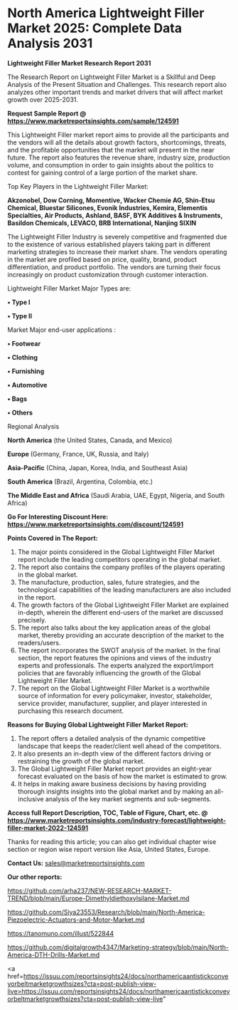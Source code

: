 # North America Lightweight Filler Market 2025: Complete Data Analysis 2031

<strong>Lightweight Filler Market Research Report 2031</strong>

The Research Report on Lightweight Filler Market is a Skillful and Deep Analysis of the Present Situation and Challenges. This research report also analyzes other important trends and market drivers that will affect market growth over 2025-2031.

<strong>Request Sample Report @ <a href=https://www.marketreportsinsights.com/sample/124591>https://www.marketreportsinsights.com/sample/124591</a></strong>

This Lightweight Filler market report aims to provide all the participants and the vendors will all the details about growth factors, shortcomings, threats, and the profitable opportunities that the market will present in the near future. The report also features the revenue share, industry size, production volume, and consumption in order to gain insights about the politics to contest for gaining control of a large portion of the market share.

Top Key Players in the Lightweight Filler Market:

<strong>Akzonobel, Dow Corning, Momentive, Wacker Chemie AG, Shin-Etsu Chemical, Bluestar Silicones, Evonik Industries, Kemira, Elementis Specialties, Air Products, Ashland, BASF, BYK Additives & Instruments, Basildon Chemicals, LEVACO, BRB International, Nanjing SIXIN</strong>

The Lightweight Filler Industry is severely competitive and fragmented due to the existence of various established players taking part in different marketing strategies to increase their market share. The vendors operating in the market are profiled based on price, quality, brand, product differentiation, and product portfolio. The vendors are turning their focus increasingly on product customization through customer interaction.

Lightweight Filler Market Major Types are:

<strong>• Type I

• Type II</strong>

Market Major end-user applications :

<strong>• Footwear

• Clothing

• Furnishing

• Automotive

• Bags

• Others</strong>

Regional Analysis

</u><strong><b>North America</b></strong> (the United States, Canada, and Mexico)

<strong><b>Europe </b></strong>(Germany, France, UK, Russia, and Italy)

<strong><b>Asia-Pacific</b></strong> (China, Japan, Korea, India, and Southeast Asia)

<strong><b>South America</b></strong> (Brazil, Argentina, Colombia, etc.)

<strong><b>The Middle East and Africa</b></strong> (Saudi Arabia, UAE, Egypt, Nigeria, and South Africa)

<strong>Go For Interesting Discount Here: <a href=https://www.marketreportsinsights.com/discount/124591>https://www.marketreportsinsights.com/discount/124591</a></strong>

<strong>Points Covered in The Report:</strong>
<ol>
  <li>The major points considered in the Global Lightweight Filler Market report include the leading competitors operating in the global market.</li>
  <li>The report also contains the company profiles of the players operating in the global market.</li>
  <li>The manufacture, production, sales, future strategies, and the technological capabilities of the leading manufacturers are also included in the report.</li>
  <li>The growth factors of the Global Lightweight Filler Market are explained in-depth, wherein the different end-users of the market are discussed precisely.</li>
  <li>The report also talks about the key application areas of the global market, thereby providing an accurate description of the market to the readers/users.</li>
  <li>The report incorporates the SWOT analysis of the market. In the final section, the report features the opinions and views of the industry experts and professionals. The experts analyzed the export/import policies that are favorably influencing the growth of the Global Lightweight Filler Market.</li>
  <li>The report on the Global Lightweight Filler Market is a worthwhile source of information for every policymaker, investor, stakeholder, service provider, manufacturer, supplier, and player interested in purchasing this research document.</li>
</ol>
<strong>Reasons for Buying Global Lightweight Filler Market Report:</strong>

<ol>
  <li>The report offers a detailed analysis of the dynamic competitive landscape that keeps the reader/client well ahead of the competitors.</li>
  <li>It also presents an in-depth view of the different factors driving or restraining the growth of the global market.</li>
  <li>The Global Lightweight Filler Market report provides an eight-year forecast evaluated on the basis of how the market is estimated to grow.</li>
  <li>It helps in making aware business decisions by having providing thorough insights insights into the global market and by making an all-inclusive analysis of the key market segments and sub-segments.</li>
</ol>
<strong>Access full Report Description, TOC, Table of Figure, Chart, etc. @ <a href=https://www.marketreportsinsights.com/industry-forecast/lightweight-filler-market-2022-124591>https://www.marketreportsinsights.com/industry-forecast/lightweight-filler-market-2022-124591</a></strong>


Thanks for reading this article; you can also get individual chapter wise section or region wise report version like Asia, United States, Europe.

<strong>Contact Us:</strong>
sales@marketreportsinsights.com

<strong>Our other reports:</strong>

<a href=https://github.com/arha237/NEW-RESEARCH-MARKET-TREND/blob/main/Europe-Dimethyldiethoxylsilane-Market.md>https://github.com/arha237/NEW-RESEARCH-MARKET-TREND/blob/main/Europe-Dimethyldiethoxylsilane-Market.md</a>

<a href=https://github.com/Siya23553/Research/blob/main/North-America-Piezoelectric-Actuators-and-Motor-Market.md>https://github.com/Siya23553/Research/blob/main/North-America-Piezoelectric-Actuators-and-Motor-Market.md</a>

<a href=https://tanomuno.com/illust/522844>https://tanomuno.com/illust/522844</a>

<a href=https://github.com/digitalgrowth4347/Marketing-strategy/blob/main/North-America-DTH-Drills-Market.md>https://github.com/digitalgrowth4347/Marketing-strategy/blob/main/North-America-DTH-Drills-Market.md</a>

<a href=https://issuu.com/reportsinsights24/docs/northamericaantistickconveyorbeltmarketgrowthsizes?cta=post-publish-view-live>https://issuu.com/reportsinsights24/docs/northamericaantistickconveyorbeltmarketgrowthsizes?cta=post-publish-view-live</a>"
